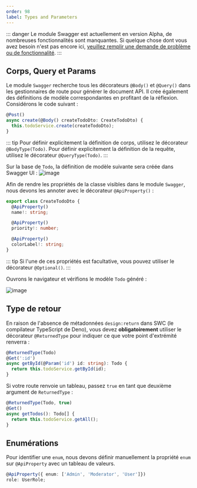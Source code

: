 ```yaml
---
order: 98
label: Types and Parameters
---
```

::: danger
Le module Swagger est actuellement en version Alpha, de nombreuses fonctionnalités sont manquantes. Si quelque chose dont vous avez besoin n'est pas encore ici, [veuillez remplir une demande de problème ou de fonctionnalité](https://github.com/Savory/Danet-Swagger/issues).
:::

## Corps, Query et Params

Le module `Swagger` recherche tous les décorateurs `@Body()` et `@Query()` dans les gestionnaires de route pour générer le document API. Il crée également des définitions de modèle correspondantes en profitant de la réflexion. Considérons le code suivant :

```ts
@Post()
async create(@Body() createTodoDto: CreateTodoDto) {
  this.todoService.create(createTodoDto);
}
```

::: tip
Pour définir explicitement la définition de corps, utilisez le décorateur `@BodyType(Todo)`.
Pour définir explicitement la définition de la requête, utilisez le décorateur `@QueryType(Todo)`.
:::

Sur la base de `Todo`, la définition de modèle suivante sera créée dans Swagger UI :
![image](https://user-images.githubusercontent.com/38007824/206904581-a7d39867-4a1b-40d2-be39-60e65897d99e.png)

Afin de rendre les propriétés de la classe visibles dans le module `Swagger`, nous devons les annoter avec le décorateur `@ApiProperty()` :

```ts
export class CreateTodoDto {
  @ApiProperty()
  name!: string;

  @ApiProperty()
  priority!: number;

  @ApiProperty()
  colorLabel!: string;
}
```

::: tip
Si l'une de ces propriétés est facultative, vous pouvez utiliser le décorateur `@Optional()`.
:::

Ouvrons le navigateur et vérifions le modèle `Todo` généré :

![image](https://user-images.githubusercontent.com/38007824/206904638-1f44ef08-c8e1-4d95-b605-8acc80227397.png)

## Type de retour

En raison de l'absence de métadonnées `design:return` dans SWC (le compilateur TypeScript de Deno), vous devez **obligatoirement** utiliser le décorateur `@ReturnedType` pour indiquer ce que votre point d'extrémité renverra :

```ts
@ReturnedType(Todo)
@Get(':id')
async getById(@Param('id') id: string): Todo {
  return this.todoService.getById(id);
}
```

Si votre route renvoie un tableau, passez `true` en tant que deuxième argument de `ReturnedType` :

```ts
@ReturnedType(Todo, true)
@Get()
async getTodos(): Todo[] {
  return this.todoService.getAll();
}
```

## Enumérations

Pour identifier une `enum`, nous devons définir manuellement la propriété `enum` sur `@ApiProperty` avec un tableau de valeurs.

```ts
@ApiProperty({ enum: ['Admin', 'Moderator', 'User']})
role: UserRole;
```